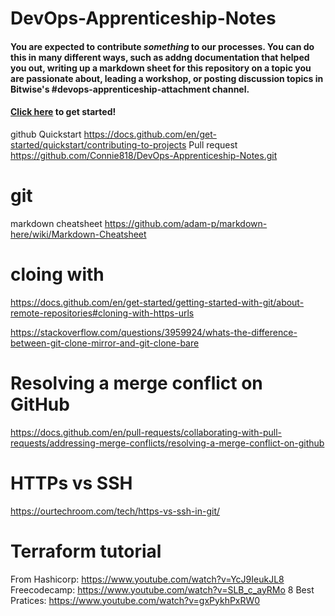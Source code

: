 # DevOps-Apprenticeship-Notes



#### You are expected to contribute _something_ to our processes. You can do this in many different ways, such as addng documentation that helped you out, writing up a markdown sheet for this repository on a topic you are passionate about, leading a workshop, or posting discussion topics in Bitwise's #devops-apprenticeship-attachment channel.

#### [Click here](https://docs.github.com/en/get-started/quickstart/contributing-to-projects) to get started!
github
Quickstart
https://docs.github.com/en/get-started/quickstart/contributing-to-projects
Pull request
https://github.com/Connie818/DevOps-Apprenticeship-Notes.git

# git
markdown cheatsheet
https://github.com/adam-p/markdown-here/wiki/Markdown-Cheatsheet

# cloing with 
https://docs.github.com/en/get-started/getting-started-with-git/about-remote-repositories#cloning-with-https-urls

https://stackoverflow.com/questions/3959924/whats-the-difference-between-git-clone-mirror-and-git-clone-bare

# Resolving a merge conflict on GitHub

https://docs.github.com/en/pull-requests/collaborating-with-pull-requests/addressing-merge-conflicts/resolving-a-merge-conflict-on-github

# HTTPs vs SSH
https://ourtechroom.com/tech/https-vs-ssh-in-git/

# Terraform tutorial
From Hashicorp: https://www.youtube.com/watch?v=YcJ9IeukJL8
Freecodecamp: https://www.youtube.com/watch?v=SLB_c_ayRMo
8 Best Pratices: https://www.youtube.com/watch?v=gxPykhPxRW0
